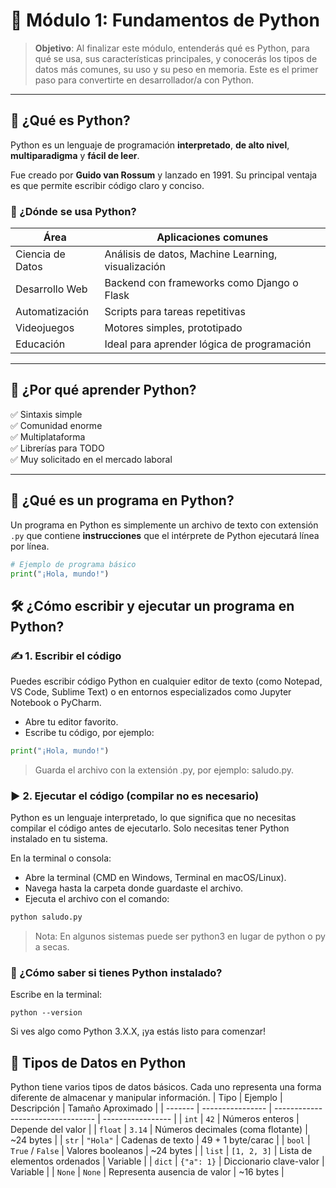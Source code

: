 # 🐍 Módulo 1: Fundamentos de Python

> **Objetivo**: Al finalizar este módulo, entenderás qué es Python, para qué se usa, sus características principales, y conocerás los tipos de datos más comunes, su uso y su peso en memoria. Este es el primer paso para convertirte en desarrollador/a con Python.

---

## 📘 ¿Qué es Python?

Python es un lenguaje de programación **interpretado**, **de alto nivel**, **multiparadigma** y **fácil de leer**.

Fue creado por **Guido van Rossum** y lanzado en 1991. Su principal ventaja es que permite escribir código claro y conciso.

### 🔎 ¿Dónde se usa Python?

| Área                 | Aplicaciones comunes                             |
|----------------------|--------------------------------------------------|
| Ciencia de Datos     | Análisis de datos, Machine Learning, visualización |
| Desarrollo Web       | Backend con frameworks como Django o Flask      |
| Automatización       | Scripts para tareas repetitivas                  |
| Videojuegos          | Motores simples, prototipado                     |
| Educación            | Ideal para aprender lógica de programación      |

---

## 🧠 ¿Por qué aprender Python?

✅ Sintaxis simple  
✅ Comunidad enorme  
✅ Multiplataforma  
✅ Librerías para TODO  
✅ Muy solicitado en el mercado laboral

---

## 🧮 ¿Qué es un programa en Python?

Un programa en Python es simplemente un archivo de texto con extensión `.py` que contiene **instrucciones** que el intérprete de Python ejecutará línea por línea.

```python
# Ejemplo de programa básico
print("¡Hola, mundo!")
```

## 🛠️ ¿Cómo escribir y ejecutar un programa en Python?
### ✍️ 1. Escribir el código
Puedes escribir código Python en cualquier editor de texto (como Notepad, VS Code, Sublime Text) o en entornos especializados como Jupyter Notebook o PyCharm.

* Abre tu editor favorito.
* Escribe tu código, por ejemplo:
  
```python
print("¡Hola, mundo!")
```

> Guarda el archivo con la extensión .py, por ejemplo: saludo.py.
  
### ▶️ 2. Ejecutar el código (compilar no es necesario)
Python es un lenguaje interpretado, lo que significa que no necesitas compilar el código antes de ejecutarlo. Solo necesitas tener Python instalado en tu sistema.

En la terminal o consola:
* Abre la terminal (CMD en Windows, Terminal en macOS/Linux).
* Navega hasta la carpeta donde guardaste el archivo.
* Ejecuta el archivo con el comando:
  
```python
python saludo.py
```

> Nota: En algunos sistemas puede ser python3 en lugar de python  o py a secas.

### 🧪 ¿Cómo saber si tienes Python instalado?
Escribe en la terminal:

```terminal
python --version
```

Si ves algo como Python 3.X.X, ¡ya estás listo para comenzar!

## 🧱 Tipos de Datos en Python

Python tiene varios tipos de datos básicos. Cada uno representa una forma diferente de almacenar y manipular información.
| Tipo    | Ejemplo          | Descripción                       | Tamaño Aproximado |
| ------- | ---------------- | --------------------------------- | ----------------- |
| `int`   | `42`             | Números enteros                   | Depende del valor |
| `float` | `3.14`           | Números decimales (coma flotante) | \~24 bytes        |
| `str`   | `"Hola"`         | Cadenas de texto                  | 49 + 1 byte/carac |
| `bool`  | `True` / `False` | Valores booleanos                 | \~24 bytes        |
| `list`  | `[1, 2, 3]`      | Lista de elementos ordenados      | Variable          |
| `dict`  | `{"a": 1}`       | Diccionario clave-valor           | Variable          |
| `None`  | `None`           | Representa ausencia de valor      | \~16 bytes        |




